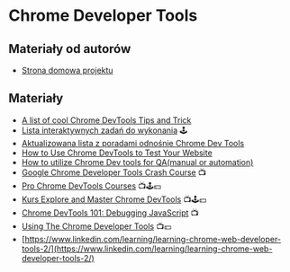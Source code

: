 # Chrome Developer Tools

## Materiały od autorów

* [Strona domowa projektu](https://developers.google.com/web/tools/chrome-devtools/)

## Materiały

* [A list of cool Chrome DevTools Tips and Trick](https://flaviocopes.com/chrome-devtools-tips/)
* [Lista interaktywnych zadań do wykonania](https://testersplayground.herokuapp.com) 🕹️
* [Aktualizowana lista z poradami odnośnie Chrome Dev Tools](https://umaar.com/dev-tips/)
* [How to Use Chrome DevTools to Test Your Website](https://www.a2hosting.com/blog/chrome-devtools/)
* [How to utilize Chrome Dev tools for QA(manual or automation)](https://sqa.stackexchange.com/questions/33139/how-to-utilize-chrome-dev-tools-for-qamanual-or-automation)
* [Google Chrome Developer Tools Crash Course](https://www.youtube.com/watch?v=x4q86IjJFag) 📺
* [Pro Chrome DevTools Courses](https://egghead.io/browse/tools/chrome-devtools) 📺🕹️💵
* [Kurs Explore and Master Chrome DevTools](http://discover-devtools.codeschool.com) 📺🕹️💵
* [Chrome DevTools 101: Debugging JavaScript](https://www.youtube.com/watch?v=H0XScE08hy8) 📺 &#x20;
* [Using The Chrome Developer Tools](https://www.pluralsight.com/courses/chrome-developer-tools) 📺💵&#x20;
* [https://www.linkedin.com/learning/learning-chrome-web-developer-tools-2/](https://www.linkedin.com/learning/learning-chrome-web-developer-tools-2/)
